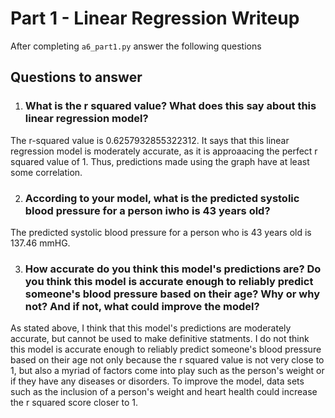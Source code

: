# Part 1 - Linear Regression Writeup

After completing `a6_part1.py` answer the following questions

## Questions to answer

1. ### What is the r squared value?  What does this say about this linear regression model?

The r-squared value is 0.6257932855322312. It says that this linear regression model is moderately accurate, as it is approaacing the perfect r squared value of 1. Thus, predictions made using the graph have at least some correlation. 


2. ### According to your model, what is the predicted systolic blood pressure for a person iwho is 43 years old?

The predicted systolic blood pressure for a person who is 43 years old is 137.46 mmHG.

3. ### How accurate do you think this model's predictions are?  Do you think this model is accurate enough to reliably predict someone's blood pressure based on their age?  Why or why not?  And if not, what could improve the model?
As stated above, I think that this model's predictions are moderately accurate, but cannot be used to make definitive statments. I do not think this model is accurate enough to reliably predict someone's blood pressure based on their age not only because the r squared value is not very close to 1, but also a myriad of factors come into play such as the person's weight or if they have any diseases or disorders. To improve the model, data sets such as the inclusion of a person's weight and heart health could increase the r squared score closer to 1. 